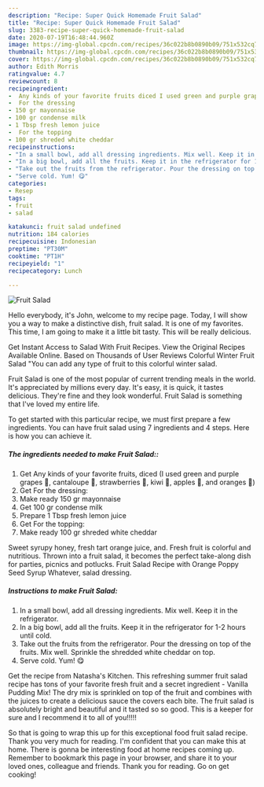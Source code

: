 ```yaml
---
description: "Recipe: Super Quick Homemade Fruit Salad"
title: "Recipe: Super Quick Homemade Fruit Salad"
slug: 3383-recipe-super-quick-homemade-fruit-salad
date: 2020-07-19T16:48:44.960Z
image: https://img-global.cpcdn.com/recipes/36c022b8b0890b09/751x532cq70/fruit-salad-recipe-main-photo.jpg
thumbnail: https://img-global.cpcdn.com/recipes/36c022b8b0890b09/751x532cq70/fruit-salad-recipe-main-photo.jpg
cover: https://img-global.cpcdn.com/recipes/36c022b8b0890b09/751x532cq70/fruit-salad-recipe-main-photo.jpg
author: Edith Morris
ratingvalue: 4.7
reviewcount: 8
recipeingredient:
-  Any kinds of your favorite fruits diced I used green and purple grapes  cantaloupe  strawberries  kiwi  apples  and oranges 
-  For the dressing
- 150 gr mayonnaise
- 100 gr condense milk
- 1 Tbsp fresh lemon juice
-  For the topping
- 100 gr shreded white cheddar
recipeinstructions:
- "In a small bowl, add all dressing ingredients. Mix well. Keep it in the refrigerator."
- "In a big bowl, add all the fruits. Keep it in the refrigerator for 1-2 hours until cold."
- "Take out the fruits from the refrigerator. Pour the dressing on top of the fruits. Mix well. Sprinkle the shredded white cheddar on top."
- "Serve cold. Yum! 😋"
categories:
- Resep
tags:
- fruit
- salad

katakunci: fruit salad undefined
nutrition: 184 calories
recipecuisine: Indonesian
preptime: "PT30M"
cooktime: "PT1H"
recipeyield: "1"
recipecategory: Lunch

---
```



![Fruit Salad](https://img-global.cpcdn.com/recipes/36c022b8b0890b09/751x532cq70/fruit-salad-recipe-main-photo.jpg)

Hello everybody, it's John, welcome to my recipe page. Today, I will show you a way to make a distinctive dish, fruit salad. It is one of my favorites. This time, I am going to make it a little bit tasty. This will be really delicious.

Get Instant Access to Salad With Fruit Recipes. View the Original Recipes Available Online. Based on Thousands of User Reviews Colorful Winter Fruit Salad &#34;You can add any type of fruit to this colorful winter salad.

Fruit Salad is one of the most popular of current trending meals in the world. It's appreciated by millions every day. It's easy, it is quick, it tastes delicious. They're fine and they look wonderful. Fruit Salad is something that I've loved my entire life.


To get started with this particular recipe, we must first prepare a few ingredients. You can have fruit salad using 7 ingredients and 4 steps. Here is how you can achieve it.

##### The ingredients needed to make Fruit Salad::

1. Get  Any kinds of your favorite fruits, diced (I used green and purple grapes 🍇, cantaloupe 🍈, strawberries 🍓, kiwi 🥝, apples 🍎, and oranges 🍊)
1. Get  For the dressing:
1. Make ready 150 gr mayonnaise
1. Get 100 gr condense milk
1. Prepare 1 Tbsp fresh lemon juice
1. Get  For the topping:
1. Make ready 100 gr shreded white cheddar


Sweet syrupy honey, fresh tart orange juice, and. Fresh fruit is colorful and nutritious. Thrown into a fruit salad, it becomes the perfect take-along dish for parties, picnics and potlucks. Fruit Salad Recipe with Orange Poppy Seed Syrup Whatever, salad dressing. 

##### Instructions to make Fruit Salad:

1. In a small bowl, add all dressing ingredients. Mix well. Keep it in the refrigerator.
1. In a big bowl, add all the fruits. Keep it in the refrigerator for 1-2 hours until cold.
1. Take out the fruits from the refrigerator. Pour the dressing on top of the fruits. Mix well. Sprinkle the shredded white cheddar on top.
1. Serve cold. Yum! 😋


Get the recipe from Natasha&#39;s Kitchen. This refreshing summer fruit salad recipe has tons of your favorite fresh fruit and a secret ingredient - Vanilla Pudding Mix! The dry mix is sprinkled on top of the fruit and combines with the juices to create a delicious sauce the covers each bite. The fruit salad is absolutely bright and beautiful and it tasted so so good. This is a keeper for sure and I recommend it to all of you!!!!! 

So that is going to wrap this up for this exceptional food fruit salad recipe. Thank you very much for reading. I'm confident that you can make this at home. There is gonna be interesting food at home recipes coming up. Remember to bookmark this page in your browser, and share it to your loved ones, colleague and friends. Thank you for reading. Go on get cooking!
